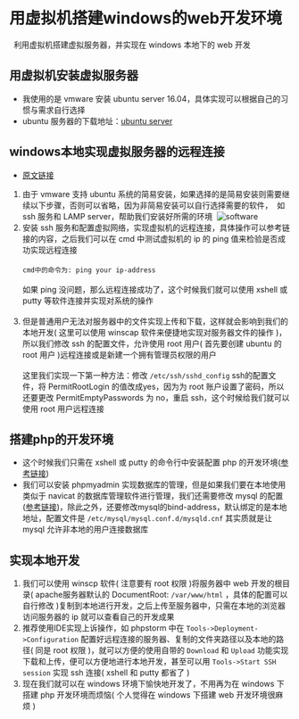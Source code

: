 # 用虚拟机搭建windows的web开发环境
   利用虚拟机搭建虚拟服务器，并实现在 windows 本地下的 web 开发

## 用虚拟机安装虚拟服务器
* 我使用的是 vmware 安装 ubuntu server 16.04，具体实现可以根据自己的习惯与需求自行选择
* ubuntu 服务器的下载地址：[ubuntu server](https://www.ubuntu.com/download/server)
## windows本地实现虚拟服务器的远程连接
* [原文链接](http://www.linuxidc.com/Linux/2017-01/139530.htm)
1. 由于 vmware 支持 ubuntu 系统的简易安装，如果选择的是简易安装则需要继续以下步骤，否则可以省略，因为非简易安装可以自行选择需要的软件，
  如 ssh 服务和 LAMP server，帮助我们安装好所需的环境
  ![software](http://images2015.cnblogs.com/blog/855959/201611/855959-20161115001841310-1770251240.png)<br>
2. 安装 ssh 服务和配置虚拟网络，实现虚拟机的远程连接，具体操作可以参考链接的内容，之后我们可以在 cmd 中测试虚拟机的 ip 的 ping 值来检验是否成功实现远程连接<br><br>
`cmd中的命令为: ping your ip-address`<br><br>
如果 ping 没问题，那么远程连接成功了，这个时候我们就可以使用 xshell 或 putty 等软件连接并实现对系统的操作<br><br>
3. 但是普通用户无法对服务器中的文件实现上传和下载，这样就会影响到我们的本地开发( 这里可以使用 winscap 软件来便捷地实现对服务器文件的操作 )，所以我们修改 ssh 的配置文件，允许使用 root 用户( 首先要创建 ubuntu 的 root 用户 )远程连接或是新建一个拥有管理员权限的用户<br><br>
这里我们实现一下第一种方法：修改 `/etc/ssh/sshd_config` ssh的配置文件，将 PermitRootLogin 的值改成yes，因为为 root 账户设置了密码，所以还要更改 PermitEmptyPasswords 为 no，重启 ssh，这个时候给我们就可以使用 root 用户远程连接
## 搭建php的开发环境
* 这个时候我们只需在 xshell 或 putty 的命令行中安装配置 php 的开发环境([参考链接](http://www.cnblogs.com/wenanry/archive/2012/11/13/2767779.html))
* 我们可以安装 phpmyadmin 实现数据库的管理，但是如果我们要在本地使用类似于 navicat 的数据库管理软件进行管理，我们还需要修改 mysql 的配置([参考链接](http://jingyan.baidu.com/article/64d05a0258526dde54f73b6a.html))，除此之外，还要修改mysql的bind-address，默认绑定的是本地地址，配置文件是 `/etc/mysql/mysql.conf.d/mysqld.cnf` 其实质就是让 mysql 允许非本地的用户连接数据库
## 实现本地开发
1. 我们可以使用 winscp 软件( 注意要有 root 权限 )将服务器中 web 开发的根目录( apache服务器默认的 DocumentRoot:  `/var/www/html` ，具体的配置可以自行修改 )复制到本地进行开发，之后上传至服务器中，只需在本地的浏览器访问服务器的 ip 就可以查看自己的开发成果
2. 推荐使用IDE实现上诉操作，如 phpstorm 中在 `Tools->Deployment->Configuration` 配置好远程连接的服务器、复制的文件夹路径以及本地的路径( 同是 root 权限 )，就可以方便的使用自带的 `Download` 和 `Upload` 功能实现下载和上传，便可以方便地进行本地开发，甚至可以用 `Tools->Start SSH session` 实现 ssh 连接( xshell 和 putty 都省了 )
3. 现在我们就可以在 windows 环境下愉快地开发了，不用再为在 windows 下搭建 php 开发环境而烦恼( 个人觉得在 windows 下搭建 web 开发环境很麻烦 )
